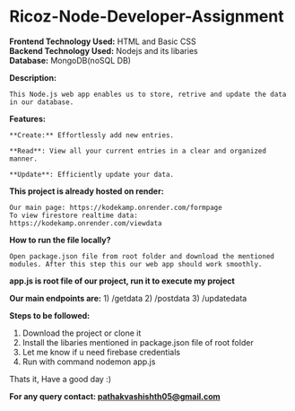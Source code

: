 # Ricoz-Node-Developer-Assignment

**Frontend Technology Used:** HTML and Basic CSS<br>
**Backend Technology Used:** Nodejs and its libaries<br>
**Database:** MongoDB(noSQL DB)<br>

**Description:**

    This Node.js web app enables us to store, retrive and update the data in our database.

**Features:**

    **Create:** Effortlessly add new entries.

    **Read**: View all your current entries in a clear and organized manner.
    
    **Update**: Efficiently update your data.

**This project is already hosted on render:**

    Our main page: https://kodekamp.onrender.com/formpage
    To view firestore realtime data: https://kodekamp.onrender.com/viewdata
    
**How to run the file locally?**

    Open package.json file from root folder and download the mentioned modules. After this step this our web app should work smoothly. 

**app.js is root file of our project, run it to execute my project**

**Our main endpoints are:**
    1) /getdata
    2) /postdata
    3) /updatedata

**Steps to be followed:**
1) Download the project or clone it
2) Install the libaries mentioned in package.json file of root folder
3) Let me know if u need firebase credentials
4) Run with command nodemon app.js

Thats it, Have a good day :)


<b>For any query contact: pathakvashishth05@gmail.com</b>


